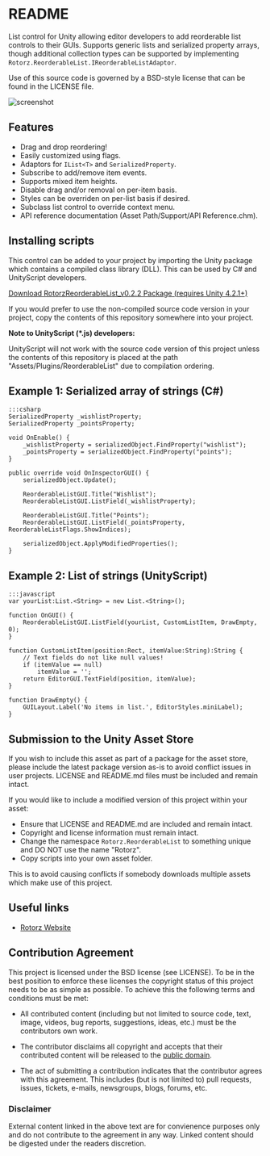 README
======

List control for Unity allowing editor developers to add reorderable list controls to
their GUIs. Supports generic lists and serialized property arrays, though additional
collection types can be supported by implementing `Rotorz.ReorderableList.IReorderableListAdaptor`.

Use of this source code is governed by a BSD-style license that can be found in
the LICENSE file.

![screenshot](https://bitbucket.org/rotorz/reorderable-list-editor-field-for-unity/raw/master/screenshot.png)

Features
--------

- Drag and drop reordering!
- Easily customized using flags.
- Adaptors for `IList<T>` and `SerializedProperty`.
- Subscribe to add/remove item events.
- Supports mixed item heights.
- Disable drag and/or removal on per-item basis.
- Styles can be overriden on per-list basis if desired.
- Subclass list control to override context menu.
- API reference documentation (Asset Path/Support/API Reference.chm).

Installing scripts
------------------

This control can be added to your project by importing the Unity package which
contains a compiled class library (DLL). This can be used by C# and UnityScript
developers.

[Download RotorzReorderableList_v0.2.2 Package (requires Unity 4.2.1+)](<https://bitbucket.org/rotorz/reorderable-list-editor-field-for-unity/downloads/RotorzReorderableList_v0.2.2.unitypackage>)

If you would prefer to use the non-compiled source code version in your project,
copy the contents of this repository somewhere into your project.

**Note to UnityScript (*.js) developers:**

UnityScript will not work with the source code version of this project unless
the contents of this repository is placed at the path "Assets/Plugins/ReorderableList"
due to compilation ordering.

Example 1: Serialized array of strings (C#)
-------------------------------------------

    :::csharp
    SerializedProperty _wishlistProperty;
    SerializedProperty _pointsProperty;

    void OnEnable() {
        _wishlistProperty = serializedObject.FindProperty("wishlist");
        _pointsProperty = serializedObject.FindProperty("points");
    }

    public override void OnInspectorGUI() {
        serializedObject.Update();

        ReorderableListGUI.Title("Wishlist");
        ReorderableListGUI.ListField(_wishlistProperty);

        ReorderableListGUI.Title("Points");
        ReorderableListGUI.ListField(_pointsProperty, ReorderableListFlags.ShowIndices);

        serializedObject.ApplyModifiedProperties();
    }

Example 2: List of strings (UnityScript)
----------------------------------------

    :::javascript
    var yourList:List.<String> = new List.<String>();
    
    function OnGUI() {
        ReorderableListGUI.ListField(yourList, CustomListItem, DrawEmpty, 0);
    }
    
    function CustomListItem(position:Rect, itemValue:String):String {
        // Text fields do not like null values!
        if (itemValue == null)
            itemValue = '';
        return EditorGUI.TextField(position, itemValue);
    }
    
    function DrawEmpty() {
        GUILayout.Label('No items in list.', EditorStyles.miniLabel);
    }

Submission to the Unity Asset Store
-----------------------------------

If you wish to include this asset as part of a package for the asset store, please
include the latest package version as-is to avoid conflict issues in user projects.
LICENSE and README.md files must be included and remain intact.

If you would like to include a modified version of this project within your asset:

- Ensure that LICENSE and README.md are included and remain intact.
- Copyright and license information must remain intact.
- Change the namespace `Rotorz.ReorderableList` to something unique and DO NOT
  use the name "Rotorz".
- Copy scripts into your own asset folder.

This is to avoid causing conflicts if somebody downloads multiple assets which
make use of this project.

Useful links
------------

- [Rotorz Website](<http://rotorz.com>)

Contribution Agreement
----------------------

This project is licensed under the BSD license (see LICENSE). To be in the best
position to enforce these licenses the copyright status of this project needs to
be as simple as possible. To achieve this the following terms and conditions
must be met:

- All contributed content (including but not limited to source code, text,
  image, videos, bug reports, suggestions, ideas, etc.) must be the
  contributors own work.

- The contributor disclaims all copyright and accepts that their contributed
  content will be released to the [public domain](<http://en.wikipedia.org/wiki/Public_domain>).

- The act of submitting a contribution indicates that the contributor agrees
  with this agreement. This includes (but is not limited to) pull requests, issues,
  tickets, e-mails, newsgroups, blogs, forums, etc.

### Disclaimer

External content linked in the above text are for convienence purposes only and
do not contribute to the agreement in any way. Linked content should be digested
under the readers discretion.
